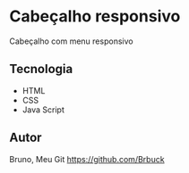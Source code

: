 # Cabeçalho responsivo

Cabeçalho com menu responsivo

## Tecnologia

* HTML
* CSS
* Java Script


## Autor

Bruno, Meu Git <https://github.com/Brbuck>